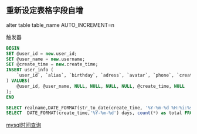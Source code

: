 ##  重新设定表格字段自增

alter table table_name AUTO_INCREMENT=n

触发器

```sql
BEGIN
SET @user_id = new.user_id;
SET @user_name = new.username;
SET @create_time = new.create_time;
INSERT user_info (
    `user_id`, `alias`, `birthday`, `adress`, `avatar`, `phone`, `create_time`, `update_time`
) VALUES(
    @user_id, @user_name, NULL, NULL, NULL, NULL, @create_time, NULL
);
END
```

```sql
SELECT realname,DATE_FORMAT(str_to_date(create_time, '%Y-%m-%d %H:%i:%s'), '%Y-%m-%d %H:%i:%s') AS last_login FROM user WHERE status = '1' ORDER BY last_login DESC LIMIT 10;
SELECT  DATE_FORMAT(create_time,'%Y-%m-%d') days, count(*) as total FROM user WHERE DATE_SUB(CURDATE(), INTERVAL 7 DAY) <= date(create_time) AND status = '1' GROUP BY days;
```

[mysql时间查询](https://www.cnblogs.com/benefitworld/p/5832897.html)